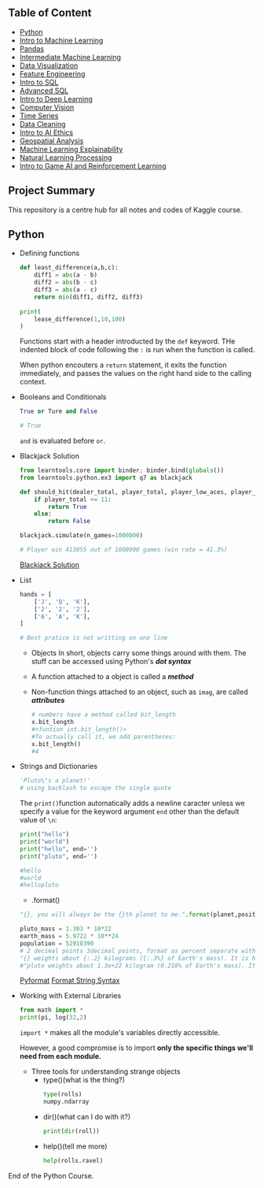 ## Table of Content
- [Python](#python)
- [Intro to Machine Learning](#intro-to-machine-learning)
- [Pandas](#pandas)
- [Intermediate Machine Learning](#intermediate-machine-learning)
- [Data Visualization](#data-visualization)
- [Feature Engineering](#feature-engineering)
- [Intro to SQL](#intro-to-sql)
- [Advanced SQL](#advanced-sql)
- [Intro to Deep Learning](#intro-to-deep-learning)
- [Computer Vision](#computer-vision)
- [Time Series](#time-series)
- [Data Cleaning](#data-cleaning)
- [Intro to AI Ethics](#intro-to-AI-ethics)
- [Geospatial Analysis](#geospatial-analysis)
- [Machine Learning Explainability](#machine-learning-explainability)
- [Natural Learning Processing](#natural-learning-processing)
- [Intro to Game AI and Reinforcement Learning](#intro-to-game-ai-and-reinforcement-learning)


## Project Summary 
This repository is a centre hub for all notes and codes of Kaggle course.

## Python
- Defining functions 
	``` python
	def least_difference(a,b,c):
		diff1 = abs(a - b)
		diff2 = abs(b - c)
		diff3 = abs(a - c)
		return min(diff1, diff2, diff3)
		
	print(
		lease_difference(1,10,100)
	)
	```
	Functions start with a header introducted by the ```def``` keyword. THe indented block of code following the ```:``` is run when the function is called. 
	
	When python encouters a ```return``` statement, it exits the function immediately, and passes the values on the right hand side to the calling context.
	
- Booleans and Conditionals
	```python
	True or Ture and False
	
	# True
	```

	```and``` is evaluated before ```or```.

- Blackjack Solution 
	```python
	from learntools.core import binder; binder.bind(globals())
	from learntools.python.ex3 import q7 as blackjack

	def should_hit(dealer_total, player_total, player_low_aces, player_high_aces):
		if player_total <= 11:
			return True
		else:
			return False

	blackjack.simulate(n_games=1000000) 

	# Player win 413055 out of 1000000 games (win rate = 41.3%)
	```

	[Blackjack Solution](https://github.com/wtbrissy/kaggle/blob/main/Kaggle%20Course/Course%20Codes/blackjack-solution.ipynb)

- List 
	```Python
	hands = [
		['J', 'Q', 'K'],
		['2', '2', '2'],
		['6', 'A', 'K'], 
	]

	# Best pratice is not writting on one line 
	```
	- Objects
	In short, objects carry some things around with them. The stuff can be accessed using Python's ***dot syntax***
	
	- A function attached to a object is called a ***method***
	- Non-function things attached to an object, such as ```imag```, are called ***attributes***
		```python 
		# numbers have a method called bit_length
		x.bit_length  
		#<funtion int.bit_length()>
		#To actually call it, we add parentheses: 
		x.bit_length()
		#4 
		```

 - Strings and Dictionaries 
	```python
	'Pluto\'s a planet!'
	# using backlash to escape the single quote
	```
	The ```print()```function automatically adds a newline caracter unless we specify a value for the keyword argument ```end``` other than the default value of ```\n```:
	```python
	print("hello")
	print("world")
	print("hello", end='')
	print("pluto", end='')
	
	#hello
	#world
	#hellopluto
	```
	- .format()
	```python
	"{}, you will always be the {}th planet to me.".format(planet,position)
	```
	```python
	pluto_mass = 1.303 * 10*22
	earth_mass = 5.9722 * 10**24
	population = 52910390
	# 2 decimal points 3decimal points, format as percent separate with commas
	"{} weights about {:.2} kilograms ({:.3%} of Earth's mass). It is home to {:,} population.".format(planet, pluto_mass, pluto_mass / earth_mass, Plutonians)
	#"pluto weights about 1.3e+22 kilogram (0.218% of Earth's mass). It is home to 52,910,390 Plutonians"
	```
	[Pyformat](https://pyformat.info/)
	[Format String Syntax](https://docs.python.org/3/library/string.html#formatstrings)
	
- Working with External Libraries 
	```python
	from math import *
	print(pi, log(32,2)
	```
	```import *``` makes all the module's variables directly accessible. 
	
	However, a good compromise is to import **only the specific things we'll need from each module.**
	
	- Three tools for understanding strange objects 
		- type()(what is the thing?)
			```python 
			type(rolls)
			numpy.ndarray
			```
		- dir()(what can I do with it?)
			```python
			print(dir(roll))
			```
		- help()(tell me more)
			```python
			help(rolls.ravel)
			```
			
End of the Python Course.